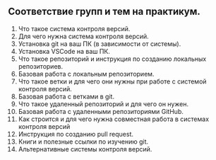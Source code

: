 ## Соответствие групп и тем на практикум.

1. Что такое система контроля версий.
2. Для чего нужна система контроля версий.
3. Установка git на ваш ПК (в зависимости от системы).
4. Установка VSCode на ваш ПК.
5. Что такое репозиторий и инструкция по созданию локальных репозиториев.
6. Базовая работа с локальным репозиторием.
7. Что такое ветки и для чего они нужны при работе с системой контроля версий.
8. Базовая работа с ветками в git.
9. Что такое удаленный репозиторий и для чего он нужен.
10. Базовая работа с удаленными репозиториями GitHub.
11. Как строится и для чего нужна совместная работа в системах контроля версий
12. Инструкция по созданию pull request.
13. Книги и полезные ссылки по изучению git.
14. Альтернативные системы контроля версий.
